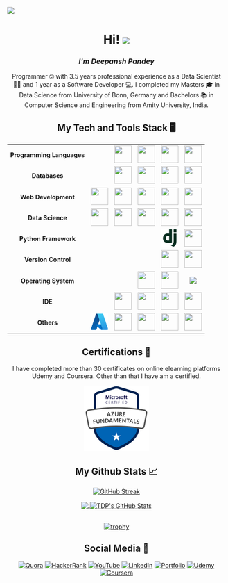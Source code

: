 ![](https://komarev.com/ghpvc/?username=TDeepanshPandey&style=flat-square)
<h1 align='center'> Hi! <img src="https://raw.githubusercontent.com/MartinHeinz/MartinHeinz/master/wave.gif" width="30px"></h1>
<i><h3 align='center'> I'm Deepansh Pandey</h3></i>

<p align='center'>
Programmer 🤓 with 3.5 years professional experience as a Data Scientist 👨‍🔬 and 1 year as a Software Developer 💻. I completed my Masters 🎓 in Data Science from University of Bonn, Germany and Bachelors &#x1F4DA; in Computer Science and Engineering from Amity University, India. 
</p>

<h2 align='center'> My Tech and Tools Stack &#x1F5A5; </h2>
<div align='center'>
  
  |||||||
  |    :----:   |    :----:   |  :----:   |  :----:   |  :----:   |   :----:   |
  |<b>Programming Languages</b>| | <img src="https://cdn.jsdelivr.net/gh/devicons/devicon/icons/cplusplus/cplusplus-original.svg" height="40" width="40" />| <img src="https://cdn.jsdelivr.net/gh/devicons/devicon/icons/python/python-original-wordmark.svg" height="40" width="40"/>| <img src="https://cdn.jsdelivr.net/gh/devicons/devicon/icons/java/java-original-wordmark.svg" height="40" width="40"/>| <img src="https://cdn.jsdelivr.net/gh/devicons/devicon/icons/r/r-original.svg" height="40" width="40"/> | 
  |<b>Databases</b>| | <img src="https://cdn.jsdelivr.net/gh/devicons/devicon/icons/neo4j/neo4j-original-wordmark.svg" height="40" width="40"/>| <img src="https://cdn.jsdelivr.net/gh/devicons/devicon/icons/mysql/mysql-original-wordmark.svg" height="40" width="40"/>| <img src="https://cdn.jsdelivr.net/gh/devicons/devicon/icons/mongodb/mongodb-original-wordmark.svg" height="40" width="40"/>| <img src="https://www.vectorlogo.zone/logos/apache_hive/apache_hive-icon.svg" height="40" width="40"/>|
  |<b>Web Development</b>| <img src="https://cdn.jsdelivr.net/gh/devicons/devicon/icons/javascript/javascript-original.svg" height="40" width="40"/>| <img src="https://cdn.jsdelivr.net/gh/devicons/devicon/icons/html5/html5-original-wordmark.svg" height="40" width="40"/>| <img src="https://cdn.jsdelivr.net/gh/devicons/devicon/icons/css3/css3-original-wordmark.svg" height="40" width="40"/>| <img src="https://cdn.jsdelivr.net/gh/devicons/devicon/icons/bootstrap/bootstrap-plain-wordmark.svg" height="40" width="40"/>| <img src="https://cdn.jsdelivr.net/gh/devicons/devicon/icons/jquery/jquery-original-wordmark.svg" height="40" width="40"/>|
  |<b>Data Science</b>| <img src="https://cdn.jsdelivr.net/gh/devicons/devicon/icons/numpy/numpy-original-wordmark.svg" height="40" width="40"/>| <img src="https://cdn.jsdelivr.net/gh/devicons/devicon/icons/pandas/pandas-original-wordmark.svg" height="40" width="40"/>| <img src="https://cdn.jsdelivr.net/gh/devicons/devicon/icons/tensorflow/tensorflow-original-wordmark.svg" height="40" width="40"/>| <img src="https://unpkg.com/simple-icons@v6/icons/scikitlearn.svg" height="40" width="40" />| <img src="https://avatars.githubusercontent.com/u/25720743?s=200&v=4" height="40" width="40" />| 
  |<b>Python Framework</b>| | | | <img src="https://github.com/devicons/devicon/blob/v2.15.1/icons/django/django-plain.svg" height="40" width="40"/>| <img src="https://cdn.jsdelivr.net/gh/devicons/devicon/icons/flask/flask-original-wordmark.svg" height="40" width="40"/>|
  |<b>Version Control</b>| | | | <img src="https://cdn.jsdelivr.net/gh/devicons/devicon/icons/bitbucket/bitbucket-original-wordmark.svg" height="40" width="40"/>| <img src="https://cdn.jsdelivr.net/gh/devicons/devicon/icons/github/github-original.svg" height="40" width="40"/>|
  |<b>Operating System</b>| | | <img src="https://cdn.jsdelivr.net/gh/devicons/devicon/icons/linux/linux-original.svg" height="40" width="40"/>| <img src="https://cdn.jsdelivr.net/gh/devicons/devicon/icons/windows8/windows8-original.svg" height="40" width="40"/>| <img src="https://cdn.jsdelivr.net/gh/devicons/devicon/icons/bash/bash-plain.svg" />|
  |<b>IDE</b>| | <img src="https://cdn.jsdelivr.net/gh/devicons/devicon/icons/jupyter/jupyter-original-wordmark.svg" height="40" width="40"/>| <img src="https://unpkg.com/simple-icons@v6/icons/pycharm.svg" height="40" width="40"/>| <img src="https://cdn.jsdelivr.net/gh/devicons/devicon/icons/rstudio/rstudio-original.svg" height="40" width="40"/>| <img src="https://cdn.jsdelivr.net/gh/devicons/devicon/icons/atom/atom-original.svg" height="40" width="40"/>
  |<b>Others</b>| <img src="https://github.com/devicons/devicon/blob/v2.15.1/icons/azure/azure-original.svg" height="40" width="40"> | <img src="https://unpkg.com/simple-icons@6/icons/amazonaws.svg" height="40" width="40"/>| <img src="https://cdn.jsdelivr.net/gh/devicons/devicon/icons/kubernetes/kubernetes-plain-wordmark.svg" height="40" width="40"/>| <img src="https://cdn.jsdelivr.net/gh/devicons/devicon/icons/docker/docker-original-wordmark.svg" height="40" width="40"/>|  <img src="https://unpkg.com/simple-icons@6/icons/apacheairflow.svg" height="40" width="40"/>
</div>

<h2 align='center'> Certifications &#x1F4DC; </h2>
<p align='center'>
I have completed more than 30 certificates on online elearning platforms Udemy and Coursera. Other than that I have am a certified. 
</p>
<p align='center'>
<img src="https://github.com/TDeepanshPandey/TDeepanshPandey/blob/main/microsoft-certified-azure-fundamentals.png" height="150">
</o>
<h2 align='center'> My Github Stats &#x1f4c8; </h2>

<div align='center'>

  [![GitHub Streak](https://github-readme-streak-stats.herokuapp.com/?user=TDeepanshPandey&theme=gruvbox)](https://git.io/streak-stats)  

</div>

<div align="center">
<a href="https://github.com/TDeepanshPandey">
  <img align="center" src="https://github-readme-stats.vercel.app/api/top-langs/?username=TDeepanshPandey&theme=onedark&langs_count=3" />
</a>
<a href="https://github.com/TDeepanshPandey">
  <img align="center" src="https://github-readme-stats.vercel.app/api?username=TDeepanshPandey&show_icons=true&line_height=27&theme=onedark&include_all_commits=true" alt="TDP's GitHub Stats" />
</a>
</div>
  
<br>

<div align="center" width="100%">
 
[![trophy](https://github-profile-trophy.vercel.app/?username=TDeepanshPandey&theme=onedark&row=1&title=Stars,Followers,Commits,MultiLanguage,Repositories,PullRequest&margin-w=30&margin-h=30)](https://github.com/ryo-ma/github-profile-trophy)

</div>

<h2 align='center'> Social Media &#128199; </h2>

<div align="center">
  
<a href="https://www.quora.com/profile/Deepansh-Pandey">![Quora](https://img.shields.io/badge/Quora-%23B92B27.svg?style=for-the-badge&logo=Quora&logoColor=white)</a>
<a href="https://www.hackerrank.com/deepansh_pandey">![HackerRank](https://img.shields.io/badge/-Hackerrank-2EC866?style=for-the-badge&logo=HackerRank&logoColor=white)</a>
<a href="https://www.youtube.com/channel/UCtlQgM6FwSKVk_qkdCv9xZA">![YouTube](https://img.shields.io/badge/AI_Simplified-%23FF0000.svg?style=for-the-badge&logo=YouTube&logoColor=white)</a>
<a href="https://www.linkedin.com/in/thedeepanshpandey/">![LinkedIn](https://img.shields.io/badge/linkedin-%230077B5.svg?style=for-the-badge&logo=linkedin&logoColor=white)</a>
<a href="https://deepanshpandey.com/">![Portfolio](https://img.shields.io/badge/Portfolio-%23000000.svg?style=for-the-badge&logo=firefox&logoColor=#FF7139)</a>
<a href="https://www.udemy.com/user/deepansh-pandey/">![Udemy](https://img.shields.io/badge/Udemy-A435F0?style=for-the-badge&logo=Udemy&logoColor=white)</a>
<a href="https://www.coursera.org/user/e168e73aeb4bcf3f4d9558bdb0a8543c">![Coursera](https://img.shields.io/badge/Coursera-%230056D2.svg?style=for-the-badge&logo=Coursera&logoColor=white)</a>  
  
</div>
